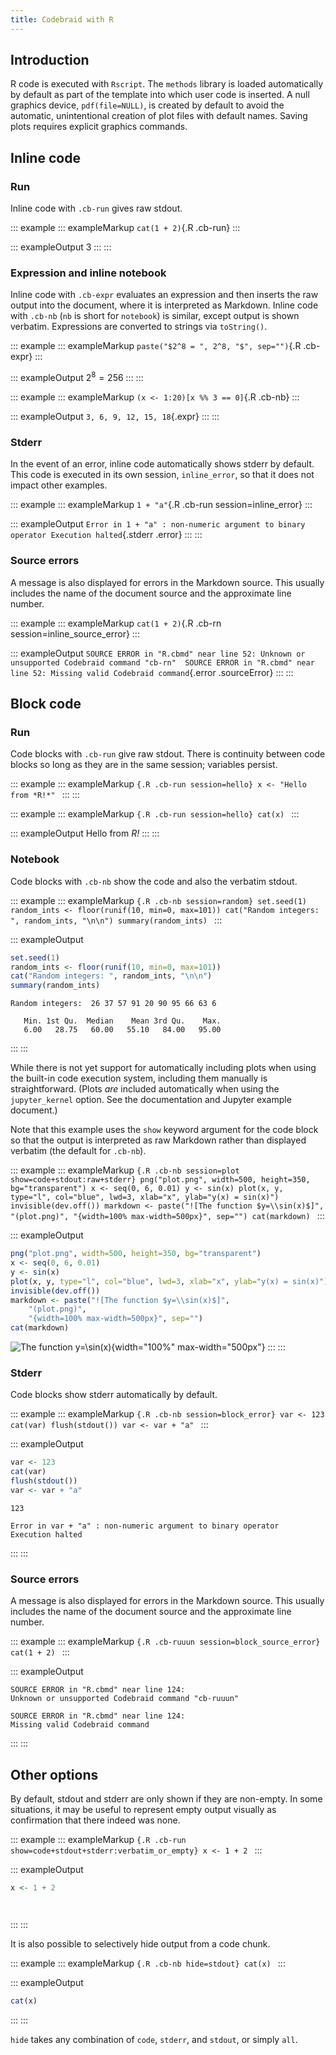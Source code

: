 ```yaml
---
title: Codebraid with R
---
```


## Introduction

R code is executed with `Rscript`. The `methods` library is loaded
automatically by default as part of the template into which user code is
inserted. A null graphics device, `pdf(file=NULL)`, is created by
default to avoid the automatic, unintentional creation of plot files
with default names. Saving plots requires explicit graphics commands.

## Inline code

### Run

Inline code with `.cb-run` gives raw stdout.

::: example
::: exampleMarkup
    `cat(1 + 2)`{.R .cb-run}
:::

::: exampleOutput
3
:::
:::

### Expression and inline notebook

Inline code with `.cb-expr` evaluates an expression and then inserts the
raw output into the document, where it is interpreted as Markdown.
Inline code with `.cb-nb` (`nb` is short for `notebook`) is similar,
except output is shown verbatim. Expressions are converted to strings
via `toString()`.

::: example
::: exampleMarkup
    `paste("$2^8 = ", 2^8, "$", sep="")`{.R .cb-expr}
:::

::: exampleOutput
$2^8 = 256$
:::
:::

::: example
::: exampleMarkup
    `(x <- 1:20)[x %% 3 == 0]`{.R .cb-nb}
:::

::: exampleOutput
`3, 6, 9, 12, 15, 18`{.expr}
:::
:::

### Stderr

In the event of an error, inline code automatically shows stderr by
default. This code is executed in its own session, `inline_error`, so
that it does not impact other examples.

::: example
::: exampleMarkup
    `1 + "a"`{.R .cb-run session=inline_error}
:::

::: exampleOutput
`Error in 1 + "a" : non-numeric argument to binary operator Execution halted`{.stderr
.error}
:::
:::

### Source errors

A message is also displayed for errors in the Markdown source. This
usually includes the name of the document source and the approximate
line number.

::: example
::: exampleMarkup
    `cat(1 + 2)`{.R .cb-rn session=inline_source_error}
:::

::: exampleOutput
`SOURCE ERROR in "R.cbmd" near line 52: Unknown or unsupported Codebraid command "cb-rn"  SOURCE ERROR in "R.cbmd" near line 52: Missing valid Codebraid command`{.error
.sourceError}
:::
:::

## Block code

### Run

Code blocks with `.cb-run` give raw stdout. There is continuity between
code blocks so long as they are in the same session; variables persist.

::: example
::: exampleMarkup
    ```{.R .cb-run session=hello}
    x <- "Hello from *R!*"
    ```
:::
:::

::: example
::: exampleMarkup
    ```{.R .cb-run session=hello}
    cat(x)
    ```
:::

::: exampleOutput
Hello from *R!*
:::
:::

### Notebook

Code blocks with `.cb-nb` show the code and also the verbatim stdout.

::: example
::: exampleMarkup
    ```{.R .cb-nb session=random}
    set.seed(1)
    random_ints <- floor(runif(10, min=0, max=101))
    cat("Random integers: ", random_ints, "\n\n")
    summary(random_ints)
    ```
:::

::: exampleOutput
``` {.R .numberLines startFrom="1"}
set.seed(1)
random_ints <- floor(runif(10, min=0, max=101))
cat("Random integers: ", random_ints, "\n\n")
summary(random_ints)
```

``` stdout
Random integers:  26 37 57 91 20 90 95 66 63 6 

   Min. 1st Qu.  Median    Mean 3rd Qu.    Max. 
   6.00   28.75   60.00   55.10   84.00   95.00 
```
:::
:::

While there is not yet support for automatically including plots when
using the built-in code execution system, including them manually is
straightforward. (Plots *are* included automatically when using the
`jupyter_kernel` option. See the documentation and Jupyter example
document.)

Note that this example uses the `show` keyword argument for the code
block so that the output is interpreted as raw Markdown rather than
displayed verbatim (the default for `.cb-nb`).

::: example
::: exampleMarkup
    ```{.R .cb-nb session=plot show=code+stdout:raw+stderr}
    png("plot.png", width=500, height=350, bg="transparent")
    x <- seq(0, 6, 0.01)
    y <- sin(x)
    plot(x, y, type="l", col="blue", lwd=3, xlab="x", ylab="y(x) = sin(x)")
    invisible(dev.off())
    markdown <- paste("![The function $y=\\sin(x)$]",
        "(plot.png)",
        "{width=100% max-width=500px}", sep="")
    cat(markdown)
    ```
:::

::: exampleOutput
``` {.R .numberLines startFrom="1"}
png("plot.png", width=500, height=350, bg="transparent")
x <- seq(0, 6, 0.01)
y <- sin(x)
plot(x, y, type="l", col="blue", lwd=3, xlab="x", ylab="y(x) = sin(x)")
invisible(dev.off())
markdown <- paste("![The function $y=\\sin(x)$]",
    "(plot.png)",
    "{width=100% max-width=500px}", sep="")
cat(markdown)
```

![The function $y=\sin(x)$](plot.png){width="100%" max-width="500px"}
:::
:::

### Stderr

Code blocks show stderr automatically by default.

::: example
::: exampleMarkup
    ```{.R .cb-nb session=block_error}
    var <- 123
    cat(var)
    flush(stdout())
    var <- var + "a"
    ```
:::

::: exampleOutput
``` {.R .numberLines startFrom="1"}
var <- 123
cat(var)
flush(stdout())
var <- var + "a"
```

``` stdout
123
```

``` {.stderr .error}
Error in var + "a" : non-numeric argument to binary operator
Execution halted
```
:::
:::

### Source errors

A message is also displayed for errors in the Markdown source. This
usually includes the name of the document source and the approximate
line number.

::: example
::: exampleMarkup
    ```{.R .cb-ruuun session=block_source_error}
    cat(1 + 2)
    ```
:::

::: exampleOutput
``` {.error .sourceError}
SOURCE ERROR in "R.cbmd" near line 124:
Unknown or unsupported Codebraid command "cb-ruuun"

SOURCE ERROR in "R.cbmd" near line 124:
Missing valid Codebraid command
```
:::
:::

## Other options

By default, stdout and stderr are only shown if they are non-empty. In
some situations, it may be useful to represent empty output visually as
confirmation that there indeed was none.

::: example
::: exampleMarkup
    ```{.R .cb-run show=code+stdout+stderr:verbatim_or_empty}
    x <- 1 + 2
    ```
:::

::: exampleOutput
``` {.R .numberLines startFrom="1"}
x <- 1 + 2
```

``` stderr
 
```
:::
:::

It is also possible to selectively hide output from a code chunk.

::: example
::: exampleMarkup
    ```{.R .cb-nb hide=stdout}
    cat(x)
    ```
:::

::: exampleOutput
``` {.R .numberLines startFrom="2"}
cat(x)
```
:::
:::

`hide` takes any combination of `code`, `stderr`, and `stdout`, or
simply `all`.
